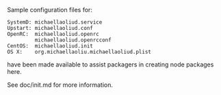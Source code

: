 Sample configuration files for:
```
SystemD: michaellaoliud.service
Upstart: michaellaoliud.conf
OpenRC:  michaellaoliud.openrc
         michaellaoliud.openrcconf
CentOS:  michaellaoliud.init
OS X:    org.michaellaoliu.michaellaoliud.plist
```
have been made available to assist packagers in creating node packages here.

See doc/init.md for more information.
